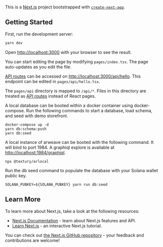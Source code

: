 This is a [Next.js](https://nextjs.org/) project bootstrapped with [`create-next-app`](https://github.com/vercel/next.js/tree/canary/packages/create-next-app).

## Getting Started

First, run the development server:

```bash
yarn dev
```

Open [http://localhost:3000](http://localhost:3000) with your browser to see the result.

You can start editing the page by modifying `pages/index.tsx`. The page auto-updates as you edit the file.

[API routes](https://nextjs.org/docs/api-routes/introduction) can be accessed on [http://localhost:3000/api/hello](http://localhost:3000/api/hello). This endpoint can be edited in `pages/api/hello.tsx`.

The `pages/api` directory is mapped to `/api/*`. Files in this directory are treated as [API routes](https://nextjs.org/docs/api-routes/introduction) instead of React pages.

A local database can be booted within a docker container using
docker-compose. Run the
following commands to start a database, load schema, and seed with demo
storefront.

```
docker-compose up -d
yarn db:schema:push
yarn db:seed
```

A local instance of arweave can be booted with the following command. It will bind to port 1984. A graphiql explore is available at [http://localhost:1984/graphiql](http://localhost:1984/graphiql).

```
npx @textury/arlocal
```

Run the db seed command to populate the database with your Solana wallet
public key.

```
SOLANA_PUBKEY=${SOLANA_PUBKEY} yarn run db:seed
```

## Learn More

To learn more about Next.js, take a look at the following resources:

- [Next.js Documentation](https://nextjs.org/docs) - learn about Next.js features and API.
- [Learn Next.js](https://nextjs.org/learn) - an interactive Next.js tutorial.

You can check out [the Next.js GitHub repository](https://github.com/vercel/next.js/) - your feedback and contributions are welcome!


